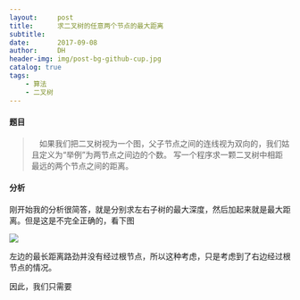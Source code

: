 ```yaml
---
layout:     post
title:      求二叉树的任意两个节点的最大距离
subtitle:   
date:       2017-09-08
author:     DH
header-img: img/post-bg-github-cup.jpg 
catalog: true
tags:
    - 算法
    - 二叉树
---
```



#### 题目

>　如果我们把二叉树视为一个图，父子节点之间的连线视为双向的，我们姑且定义为“举例”为两节点之间边的个数。
写一个程序求一颗二叉树中相距最远的两个节点之间的距离。

#### 分析

刚开始我的分析很简答，就是分别求左右子树的最大深度，然后加起来就是最大距离。但是这是不完全正确的，看下图

![](https://ws1.sinaimg.cn/large/006tKfTcgy1fjca1x3iq6j31ae0owjv3.jpg)

左边的最长距离路劲并没有经过根节点，所以这种考虑，只是考虑到了右边经过根节点的情况。

因此，我们只需要
